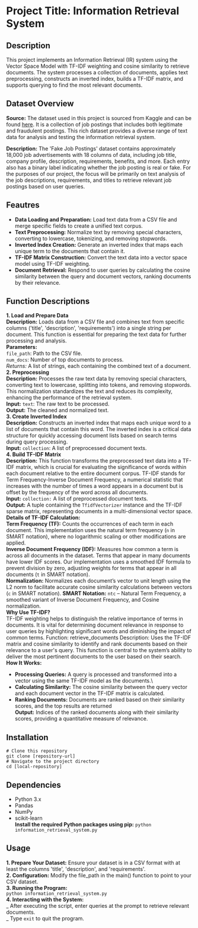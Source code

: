 # Project Title: Information Retrieval System

## Description

This project implements an Information Retrieval (IR) system using the Vector Space Model with TF-IDF weighting and cosine similarity to retrieve documents. The system processes a collection of documents, applies text preprocessing, constructs an inverted index, builds a TF-IDF matrix, and supports querying to find the most relevant documents.

## Dataset Overview

**Source:**
The dataset used in this project is sourced from Kaggle and can be found [here](https://www.kaggle.com/datasets/srisaisuhassanisetty/fake-job-postings). It is a collection of job postings that includes both legitimate and fraudulent postings. This rich dataset provides a diverse range of text data for analysis and testing the information retrieval system.

**Description:**
The 'Fake Job Postings' dataset contains approximately 18,000 job advertisements with 18 columns of data, including job title, company profile, description, requirements, benefits, and more. Each entry also has a binary label indicating whether the job posting is real or fake. For the purposes of our project, the focus will be primarily on text analysis of the job descriptions, requirements, and titles to retrieve relevant job postings based on user queries.

## Feautres

- **Data Loading and Preparation:** Load text data from a CSV file and merge specific fields to create a unified text corpus.
- **Text Preprocessing:** Normalize text by removing special characters, converting to lowercase, tokenizing, and removing stopwords.
- **Inverted Index Creation:** Generate an inverted index that maps each unique term to the documents that contain it.
- **TF-IDF Matrix Construction:** Convert the text data into a vector space model using TF-IDF weighting.
- **Document Retrieval:** Respond to user queries by calculating the cosine similarity between the query and document vectors, ranking documents by their relevance.

## Function Descriptions

**1. Load and Prepare Data**\
**Description:** Loads data from a CSV file and combines text from specific columns ('title', 'description', 'requirements') into a single string per document. This function is essential for preparing the text data for further processing and analysis.\
**Parameters:**\
`file_path`: Path to the CSV file.\
`num_docs`: Number of top documents to process.\
_Returns:_ A list of strings, each containing the combined text of a document.\
**2. Preprocessing**\
**Description:** Processes the raw text data by removing special characters, converting text to lowercase, splitting into tokens, and removing stopwords. This normalization standardizes the text and reduces its complexity, enhancing the performance of the retrieval system.\
**Input:** `text`: The raw text to be processed.\
**Output:** The cleaned and normalized text.\
**3. Create Inverted Index**\
**Description:** Constructs an inverted index that maps each unique word to a list of documents that contain this word. The inverted index is a critical data structure for quickly accessing document lists based on search terms during query processing.\
**Input:** `collection`: A list of preprocessed document texts.\
**4. Build TF-IDF Matrix**\
**Description:** This function transforms the preprocessed text data into a TF-IDF matrix, which is crucial for evaluating the significance of words within each document relative to the entire document corpus. TF-IDF stands for Term Frequency-Inverse Document Frequency, a numerical statistic that increases with the number of times a word appears in a document but is offset by the frequency of the word across all documents.\
**Input:**
`collection:` A list of preprocessed document texts.\
**Output:** A tuple containing the `TfidfVectorizer` instance and the TF-IDF sparse matrix, representing documents in a multi-dimensional vector space.\
**Details of TF-IDF Calculation:**\
**Term Frequency (TF):** Counts the occurrences of each term in each document. This implementation uses the natural term frequency (`n` in SMART notation), where no logarithmic scaling or other modifications are applied.\
**Inverse Document Frequency (IDF):** Measures how common a term is across all documents in the dataset. Terms that appear in many documents have lower IDF scores. Our implementation uses a smoothed IDF formula to prevent division by zero, adjusting weights for terms that appear in all documents (`t` in SMART notation).\
**Normalization:** Normalizes each document’s vector to unit length using the L2 norm to facilitate accurate cosine similarity calculations between vectors (`c` in SMART notation).
**SMART Notation:** `ntc` – Natural Term Frequency, a smoothed variant of Inverse Document Frequency, and Cosine normalization.\
**Why Use TF-IDF?**\
TF-IDF weighting helps to distinguish the relative importance of terms in documents. It is vital for determining document relevance in response to user queries by highlighting significant words and diminishing the impact of common terms.
Function: retrieve_documents
Description: Uses the TF-IDF matrix and cosine similarity to identify and rank documents based on their relevance to a user's query. This function is central to the system’s ability to deliver the most pertinent documents to the user based on their search.\
**How It Works:**

- **Processing Queries:** A query is processed and transformed into a vector using the same TF-IDF model as the documents.\
- **Calculating Similarity:** The cosine similarity between the query vector and each document vector in the TF-IDF matrix is calculated.
- **Ranking Documents:** Documents are ranked based on their similarity scores, and the top results are returned\
  **Output:** Indices of the ranked documents along with their similarity scores, providing a quantitative measure of relevance.

## Installation

```
# Clone this repository
git clone [repository-url]
# Navigate to the project directory
cd [local-repository]
```

## Dependencies

- Python 3.x
- Pandas
- NumPy
- scikit-learn\
  **Install the required Python packages using pip:**
  `python information_retrieval_system.py
   `

## Usage

**1. Prepare Your Dataset:** Ensure your dataset is in a CSV format with at least the columns 'title', 'description', and 'requirements'.\
**2. Configuration:** Modify the file_path in the main() function to point to your CSV dataset.\
**3. Running the Program:**\
 `python information_retrieval_system.py
   ` \
**4. Interacting with the System:**\
 _ After executing the script, enter queries at the prompt to retrieve relevant documents.\
 _ Type `exit` to quit the program.

